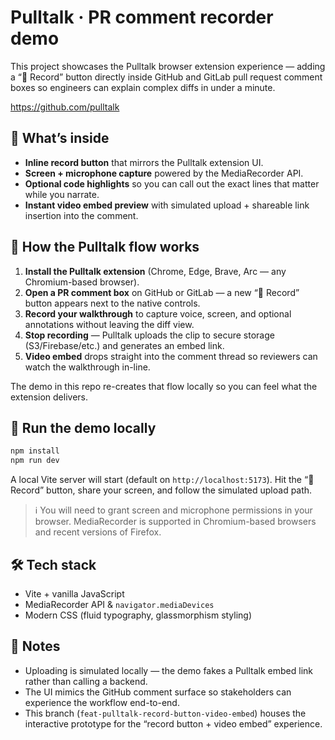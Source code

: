 # Pulltalk · PR comment recorder demo

This project showcases the Pulltalk browser extension experience — adding a “🎥 Record” button directly inside GitHub and GitLab pull request comment boxes so engineers can explain complex diffs in under a minute.

https://github.com/pulltalk

## 👀 What’s inside

- **Inline record button** that mirrors the Pulltalk extension UI.
- **Screen + microphone capture** powered by the MediaRecorder API.
- **Optional code highlights** so you can call out the exact lines that matter while you narrate.
- **Instant video embed preview** with simulated upload + shareable link insertion into the comment.

## 🚀 How the Pulltalk flow works

1. **Install the Pulltalk extension** (Chrome, Edge, Brave, Arc — any Chromium-based browser).
2. **Open a PR comment box** on GitHub or GitLab — a new “🎥 Record” button appears next to the native controls.
3. **Record your walkthrough** to capture voice, screen, and optional annotations without leaving the diff view.
4. **Stop recording** — Pulltalk uploads the clip to secure storage (S3/Firebase/etc.) and generates an embed link.
5. **Video embed** drops straight into the comment thread so reviewers can watch the walkthrough in-line.

The demo in this repo re-creates that flow locally so you can feel what the extension delivers.

## 🧪 Run the demo locally

```bash
npm install
npm run dev
```

A local Vite server will start (default on `http://localhost:5173`). Hit the “🎥 Record” button, share your screen, and follow the simulated upload path.

> ℹ️ You will need to grant screen and microphone permissions in your browser. MediaRecorder is supported in Chromium-based browsers and recent versions of Firefox.

## 🛠️ Tech stack

- Vite + vanilla JavaScript
- MediaRecorder API & `navigator.mediaDevices`
- Modern CSS (fluid typography, glassmorphism styling)

## 📌 Notes

- Uploading is simulated locally — the demo fakes a Pulltalk embed link rather than calling a backend.
- The UI mimics the GitHub comment surface so stakeholders can experience the workflow end-to-end.
- This branch (`feat-pulltalk-record-button-video-embed`) houses the interactive prototype for the “record button + video embed” experience.
